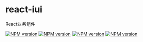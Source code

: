 # react-iui
React业务组件

[![NPM version][antd-schema-form-image]][antd-schema-form-url]
[![NPM version][react-image]][react-url]
[![NPM version][react-dom-image]][react-dom-url]
[![NPM version][ant-design-image]][ant-design-url]

[antd-schema-form-image]: https://img.shields.io/npm/v/react-antd-iui.svg?style=flat

[antd-schema-form-url]: https://npmjs.org/package/react-antd-iui

[react-image]: https://img.shields.io/badge/react-%3E=18.2.0-red.svg

[react-url]: https://github.com/facebook/react

[react-dom-image]: https://img.shields.io/badge/react--dom-%3E=18.2.0-red.svg

[react-dom-url]: https://github.com/facebook/react

[ant-design-image]: https://img.shields.io/badge/ant--design-%3E=5.6.4-red.svg

[ant-design-url]: https://github.com/ant-design/ant-design
